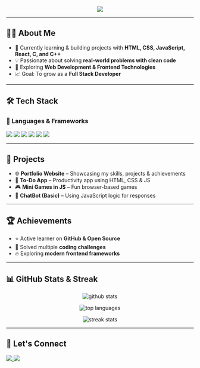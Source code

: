 <!-- Typing Animation -->
<p align="center">
  <img src="https://readme-typing-svg.herokuapp.com?size=24&color=FF5733&center=true&vCenter=true&lines=✨+Let's+Build+the+Future+✨;Hi+👋,+I'm+Prachi+Kumari;Aspiring+Software+Developer;Problem+Solver+%7C+Tech+Enthusiast" />
</p>

---

## 👩‍💻 About Me
- 🌱 Currently learning & building projects with **HTML, CSS, JavaScript, React, C, and C++**
- 💡 Passionate about solving **real-world problems with clean code**
- 🚀 Exploring **Web Development & Frontend Technologies**
- 📈 Goal: To grow as a **Full Stack Developer**

---

## 🛠️ Tech Stack

### 🚀 Languages & Frameworks
<p align="left">
  <img src="https://img.shields.io/badge/HTML5-E34F26?style=for-the-badge&logo=html5&logoColor=white" />
  <img src="https://img.shields.io/badge/CSS3-1572B6?style=for-the-badge&logo=css3&logoColor=white" />
  <img src="https://img.shields.io/badge/JavaScript-F7DF1E?style=for-the-badge&logo=javascript&logoColor=black" />
  <img src="https://img.shields.io/badge/React-20232A?style=for-the-badge&logo=react&logoColor=61DAFB" />
  <img src="https://img.shields.io/badge/C-00599C?style=for-the-badge&logo=c&logoColor=white" />
  <img src="https://img.shields.io/badge/C++-00599C?style=for-the-badge&logo=cplusplus&logoColor=white" />
</p>

---

## 📌 Projects
- 🌐 **Portfolio Website** – Showcasing my skills, projects & achievements  
- 📝 **To-Do App** – Productivity app using HTML, CSS & JS  
- 🎮 **Mini Games in JS** – Fun browser-based games  
- 💬 **ChatBot (Basic)** – Using JavaScript logic for responses  

---

## 🏆 Achievements
- ⭐ Active learner on **GitHub & Open Source**
- 🏅 Solved multiple **coding challenges**
- 🔥 Exploring **modern frontend frameworks**

---

## 📊 GitHub Stats & Streak
<p align="center">
  <img src="https://github-readme-stats.vercel.app/api?username=Prachi-kumari-1111&show_icons=true&theme=tokyonight" alt="github stats" />
</p>

<p align="center">
  <img src="https://github-readme-stats.vercel.app/api/top-langs/?username=Prachi-kumari-1111&layout=compact&theme=tokyonight" alt="top languages" />
</p>

<p align="center">
  <img src="https://github-readme-streak-stats.herokuapp.com/?user=Prachi-kumari-1111&theme=tokyonight" alt="streak stats" />
</p>

---

## 🤝 Let's Connect
<p align="left">
  <a href="https://www.linkedin.com/in/your-linkedin" target="blank">
    <img src="https://img.shields.io/badge/LinkedIn-0077B5?style=for-the-badge&logo=linkedin&logoColor=white" />
  </a>
  <a href="mailto:your-email@gmail.com" target="blank">
    <img src="https://img.shields.io/badge/Gmail-D14836?style=for-the-badge&logo=gmail&logoColor=white" />
  </a>
</p>
